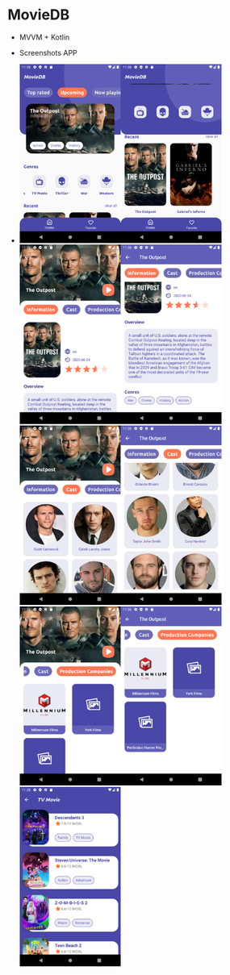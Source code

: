 # MovieDB 
+ MVVM + Kotlin
+ Screenshots APP


+ <img src="https://github.com/olololoe110399/moviedb_mvvm/blob/master/Screen%20Shot/Screenshot_1.png" width="200"><img src="https://github.com/olololoe110399/moviedb_mvvm/blob/master/Screen%20Shot/Screenshot_2.png" width="200"><img src="https://github.com/olololoe110399/moviedb_mvvm/blob/master/Screen%20Shot/Screenshot_3.png" width="200"><img src="https://github.com/olololoe110399/moviedb_mvvm/blob/master/Screen%20Shot/Screenshot_4.png" width="200"><img src="https://github.com/olololoe110399/moviedb_mvvm/blob/master/Screen%20Shot/Screenshot_5.png" width="200"><img src="https://github.com/olololoe110399/moviedb_mvvm/blob/master/Screen%20Shot/Screenshot_6.png" width="200"><img src="https://github.com/olololoe110399/moviedb_mvvm/blob/master/Screen%20Shot/Screenshot_7.png" width="200"><img src="https://github.com/olololoe110399/moviedb_mvvm/blob/master/Screen%20Shot/Screenshot_8.png" width="200"><img src="https://github.com/olololoe110399/moviedb_mvvm/blob/master/Screen%20Shot/Screenshot_9.png" width="200">

